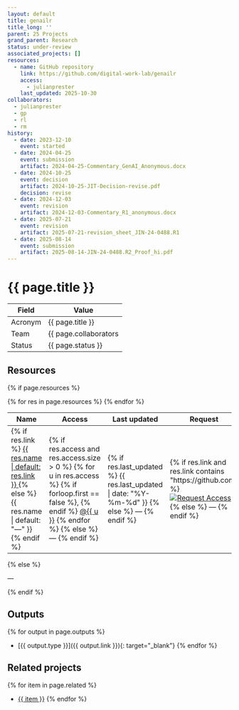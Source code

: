```yaml
---
layout: default
title: genailr
title_long: ''
parent: 25 Projects
grand_parent: Research
status: under-review
associated_projects: []
resources:
  - name: GitHub repository
    link: https://github.com/digital-work-lab/genailr
    access:
      - julianprester
    last_updated: 2025-10-30
collaborators:
  - julianprester
  - gp
  - rl
  - rm
history:
  - date: 2023-12-10
    event: started
  - date: 2024-04-25
    event: submission
    artifact: 2024-04-25-Commentary_GenAI_Anonymous.docx
  - date: 2024-10-25
    event: decision
    artifact: 2024-10-25-JIT-Decision-revise.pdf
    decision: revise
  - date: 2024-12-03
    event: revision
    artifact: 2024-12-03-Commentary_R1_anonymous.docx
  - date: 2025-07-21
    event: revision
    artifact: 2025-07-21-revision_sheet_JIN-24-0488.R1
  - date: 2025-08-14
    event: submission
    artifact: 2025-08-14-JIN-24-0488.R2_Proof_hi.pdf
---
```


# {{ page.title }}

Field               | Value
------------------- | ----------------------------------
Acronym             | {{ page.title }}
Team                | {{ page.collaborators | join: ", " }}
Status              | {{ page.status }}

## Resources

{% if page.resources %}
<table class="resources">
  <thead>
    <tr>
      <th>Name</th>
      <th>Access</th>
      <th>Last updated</th>
      <th>Request</th>
    </tr>
  </thead>
  <tbody>
    {% for res in page.resources %}
    <tr>
      <td>
        {% if res.link %}
          <a href="{{ res.link }}" target="_blank" rel="noopener">
            {{ res.name | default: res.link }}
          </a>
        {% else %}
          {{ res.name | default: "—" }}
        {% endif %}
      </td>
      <td>
        {% if res.access and res.access.size > 0 %}
          {% for u in res.access %}
            {% if forloop.first == false %}, {% endif %}
            <a href="https://github.com/{{ u }}" target="_blank" rel="noopener">@{{ u }}</a>
          {% endfor %}
        {% else %}
          —
        {% endif %}
      </td>
      <td>
        {% if res.last_updated %}
          {{ res.last_updated | date: "%Y-%m-%d" }}
        {% else %}
          —
        {% endif %}
      </td>
      <td>
        {% if res.link and res.link contains "https://github.com" %}
          <a href="https://github.com/digital-work-lab/handbook/issues/new?assignees=geritwagner&labels=access+request&template=request-repo-access.md&title=%5BAccess+Request%5D+Request+for+access+to+repository"
             target="_blank" rel="noopener">
            <img src="https://img.shields.io/badge/Request-Access-blue" alt="Request Access">
          </a>
        {% else %}
          —
        {% endif %}
      </td>
    </tr>
    {% endfor %}
  </tbody>
</table>
{% else %}
<p>—</p>
{% endif %}

## Outputs

{% for output in page.outputs %}
- [{{ output.type }}]({{ output.link }}){: target="_blank"}
{% endfor %}

## Related projects 

{% for item in page.related %}
- <a href="{{ item }}">{{ item }}</a>
{% endfor %}
